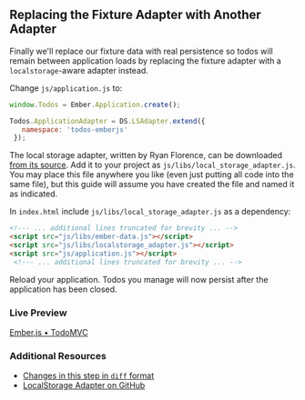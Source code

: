 ## Replacing the Fixture Adapter with Another Adapter

Finally we'll replace our fixture data with real persistence so todos will remain between application loads by replacing the fixture adapter with a `localstorage`-aware adapter instead.

Change `js/application.js` to:

```javascript
window.Todos = Ember.Application.create();

Todos.ApplicationAdapter = DS.LSAdapter.extend({
   namespace: 'todos-emberjs'
 });
```

The local storage adapter, written by Ryan Florence, can be downloaded [from its source](https://github.com/rpflorence/ember-localstorage-adapter). Add it to your project as `js/libs/local_storage_adapter.js`. You may place this file anywhere you like (even just putting all code into the same file), but this guide will assume you have created the file and named it as indicated.

In `index.html` include `js/libs/local_storage_adapter.js` as a dependency:

```html
<!--- ... additional lines truncated for brevity ... -->
<script src="js/libs/ember-data.js"></script>
<script src="js/libs/localstorage_adapter.js"></script>
<script src="js/application.js"></script>
 <!--- ... additional lines truncated for brevity ... -->
```

Reload your application. Todos you manage will now persist after the application has been closed.

### Live Preview
<a class="jsbin-embed" href="http://jsbin.com/aZIXaYo/1/embed?live">Ember.js • TodoMVC</a><script src="http://static.jsbin.com/js/embed.js"></script>

### Additional Resources

  * [Changes in this step in `diff` format](https://github.com/emberjs/quickstart-code-sample/commit/81801d87da42d0c83685ff946c46de68589ce38f)
  * [LocalStorage Adapter on GitHub](https://github.com/rpflorence/ember-localstorage-adapter)
